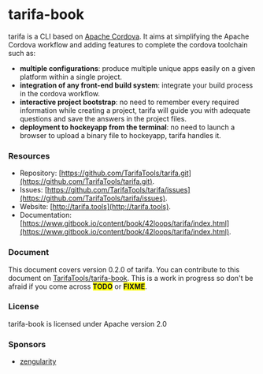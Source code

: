 # tarifa-book

tarifa is a CLI based on [Apache Cordova](http://cordova.apache.org/).
It aims at simplifying the Apache Cordova workflow and adding features to complete the cordova toolchain such as:

* **multiple configurations**: produce multiple unique apps easily on a given platform within a single project.
* **integration of any front-end build system**: integrate your build process in the cordova workflow.
* **interactive project bootstrap**: no need to remember every required information while creating a project, tarifa will guide you
with adequate questions and save the answers in the project files.
* **deployment to hockeyapp from the terminal**: no need to launch a browser to upload a binary file to hockeyapp, tarifa handles it.

### Resources

* Repository: [https://github.com/TarifaTools/tarifa.git](https://github.com/TarifaTools/tarifa.git).
* Issues: [https://github.com/TarifaTools/tarifa/issues](https://github.com/TarifaTools/tarifa/issues).
* Website: [http://tarifa.tools](http://tarifa.tools).
* Documentation: [https://www.gitbook.io/content/book/42loops/tarifa/index.html](https://www.gitbook.io/content/book/42loops/tarifa/index.html).

### Document

This document covers version 0.2.0 of tarifa. You can contribute to this document on [TarifaTools/tarifa-book](https://github.com/TarifaTools/tarifa-book.git).
This is a work in progress so don't be afraid if you come across <span style="background:yellow;"><strong>TODO</strong></span> or <span style="background:yellow;"><strong>FIXME</strong></span>.

### License

tarifa-book is licensed under Apache version 2.0

### Sponsors

* [zengularity](http://zengularity.com)
